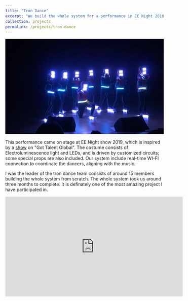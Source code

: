 ```yaml
---
title: "Tron Dance"
excerpt: "We build the whole system for a performance in EE Night 2018.<br/><img src='/images/projects/tron-dance-cover.jpg'>"
collection: projects
permalink: /projects/tron-dance
---
```


![](/images/projects/tron-dance-cover.jpg)

This performance came on stage at EE Night show 2019, which is inspired by a [show](https://www.youtube.com/watch?v=HvrCyIZb5q8) on "Got Talent Global". The costume consists of Electroluminescence light and LEDs, and is driven by customized circuits; some special props are also included. Our system include real-time WI-FI connection to coordinate the dancers, aligning with the music. 

I was the leader of the tron dance team consists of around 15 members building the whole system from scratch. The whole system took us around three months to complete. It is definately one of the most amazing project I have participated in.

<iframe width="560" height="315" src="https://www.youtube.com/embed/fVEgpITWEyM" title="YouTube video player" frameborder="0" allow="accelerometer; autoplay; clipboard-write; encrypted-media; gyroscope; picture-in-picture" allowfullscreen></iframe>